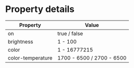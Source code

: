 # Property details

| Property          | Value                     |
| ----------------- | ------------------------- |
| on                | true / false              |
| brightness        | 1 - 100                   |
| color             | 1 - 16777215              |
| color-temperature | 1700 - 6500 / 2700 - 6500 |